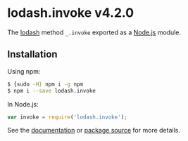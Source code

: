 # lodash.invoke v4.2.0

The [lodash](https://lodash.com/) method `_.invoke` exported as a [Node.js](https://nodejs.org/) module.

## Installation

Using npm:
```bash
$ {sudo -H} npm i -g npm
$ npm i --save lodash.invoke
```

In Node.js:
```js
var invoke = require('lodash.invoke');
```

See the [documentation](https://lodash.com/docs#invoke) or [package source](https://github.com/lodash/lodash/blob/4.2.0-npm-packages/lodash.invoke) for more details.
